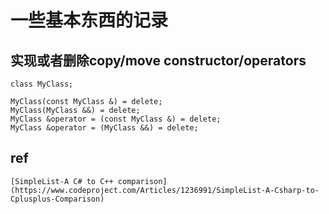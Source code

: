 # 一些基本东西的记录

## 实现或者删除copy/move constructor/operators
```
class MyClass;

MyClass(const MyClass &) = delete;
MyClass(MyClass &&) = delete;
MyClass &operator = (const MyClass &) = delete;
MyClass &operator = (MyClass &&) = delete;
```

## ref
    [SimpleList-A C# to C++ comparison](https://www.codeproject.com/Articles/1236991/SimpleList-A-Csharp-to-Cplusplus-Comparison)
